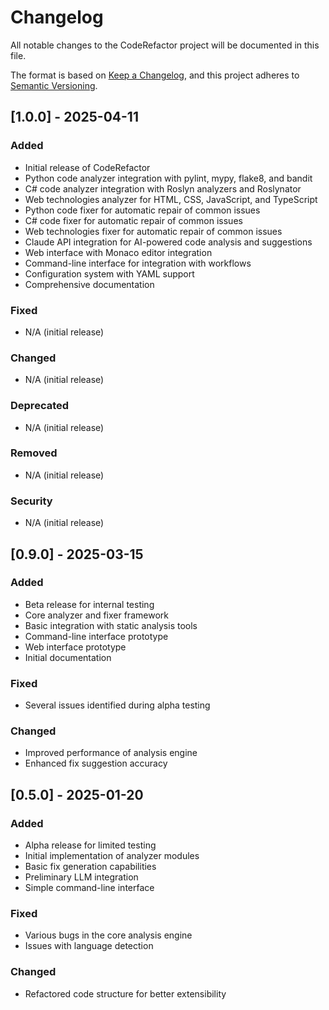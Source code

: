 # Changelog

All notable changes to the CodeRefactor project will be documented in this file.

The format is based on [Keep a Changelog](https://keepachangelog.com/en/1.0.0/),
and this project adheres to [Semantic Versioning](https://semver.org/spec/v2.0.0.html).

## [1.0.0] - 2025-04-11

### Added
- Initial release of CodeRefactor
- Python code analyzer integration with pylint, mypy, flake8, and bandit
- C# code analyzer integration with Roslyn analyzers and Roslynator
- Web technologies analyzer for HTML, CSS, JavaScript, and TypeScript
- Python code fixer for automatic repair of common issues
- C# code fixer for automatic repair of common issues
- Web technologies fixer for automatic repair of common issues
- Claude API integration for AI-powered code analysis and suggestions
- Web interface with Monaco editor integration
- Command-line interface for integration with workflows
- Configuration system with YAML support
- Comprehensive documentation

### Fixed
- N/A (initial release)

### Changed
- N/A (initial release)

### Deprecated
- N/A (initial release)

### Removed
- N/A (initial release)

### Security
- N/A (initial release)

## [0.9.0] - 2025-03-15

### Added
- Beta release for internal testing
- Core analyzer and fixer framework
- Basic integration with static analysis tools
- Command-line interface prototype
- Web interface prototype
- Initial documentation

### Fixed
- Several issues identified during alpha testing

### Changed
- Improved performance of analysis engine
- Enhanced fix suggestion accuracy

## [0.5.0] - 2025-01-20

### Added
- Alpha release for limited testing
- Initial implementation of analyzer modules
- Basic fix generation capabilities
- Preliminary LLM integration
- Simple command-line interface

### Fixed
- Various bugs in the core analysis engine
- Issues with language detection

### Changed
- Refactored code structure for better extensibility